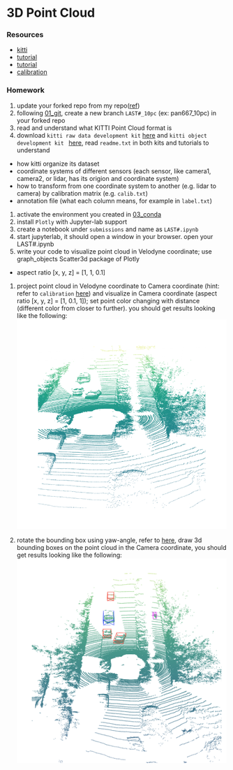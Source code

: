 # 3D Point Cloud

### Resources
 - [kitti](https://www.cvlibs.net/datasets/kitti/eval_object.php?obj_benchmark=3d)
 - [tutorial](https://github.com/dtczhl/dtc-KITTI-For-Beginners/tree/ca140be438371cee224057fd9e9632d3c9b46b14)
 - [tutorial](https://towardsdatascience.com/kitti-coordinate-transformations-125094cd42fb)
 - [calibration](https://github.com/charlesq34/frustum-pointnets/blob/master/kitti/kitti_util.py)

### Homework
 1. update your forked repo from my repo([ref](https://docs.github.com/en/pull-requests/collaborating-with-pull-requests/working-with-forks/syncing-a-fork))
 1. following [01_git](../01_git/), create a new branch `LAST#_10pc` (ex: pan667_10pc) in your forked repo
 1. read and understand what KITTI Point Cloud format is
 1. download `kitti raw data development kit` [here](https://www.cvlibs.net/datasets/kitti/raw_data.php) and `kitti object development kit ` [here](https://www.cvlibs.net/datasets/kitti/eval_object.php?obj_benchmark=3d), read `readme.txt` in both kits and tutorials to understand 
  - how kitti organize its dataset
  - coordinate systems of different sensors (each sensor, like camera1, camera2, or lidar, has its origion and coordinate system)
  - how to transform from one coordinate system to another (e.g. lidar to camera) by calibration matrix (e.g. `calib.txt`)
  - annotation file (what each column means, for example in `label.txt`)
 1. activate the environment you created in [03_conda](../03_conda/)
 1. install `Plotly` with Jupyter-lab support
 1. create a notebook under `submissions` and name as `LAST#.ipynb`
 1. start jupyterlab, it should open a window in your browser. open your LAST#.ipynb
 1. write your code to visualize point cloud in Velodyne coordinate; use graph_objects Scatter3d package of Plotly
  - aspect ratio [x, y, z] = [1, 1, 0.1]
 1. project point cloud in Velodyne coordinate to Camera coordinate (hint: refer to `calibration` [here](https://github.com/charlesq34/frustum-pointnets/blob/master/kitti/kitti_util.py)) and visualize in Camera coordinate (aspect ratio [x, y, z] = [1, 0.1, 1]); set point color changing with distance (different color from closer to further). you should get results looking like the following:
  ![demo1.jpg](p1.png)

 1. rotate the bounding box using yaw-angle, refer to [here](https://github.com/dtczhl/dtc-KITTI-For-Beginners/tree/ca140be438371cee224057fd9e9632d3c9b46b14), draw 3d bounding boxes on the point cloud in the Camera coordinate, you should get results looking like the following:
  ![demo1.jpg](p2.png)

